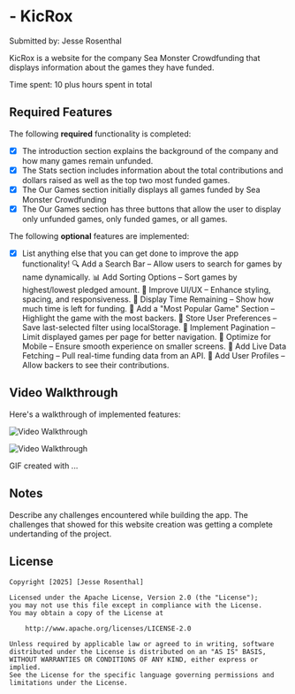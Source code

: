 # - KicRox

Submitted by: Jesse Rosenthal

KicRox is a website for the company Sea Monster Crowdfunding that displays information about the games they have funded.

Time spent: 10 plus hours spent in total

## Required Features

The following **required** functionality is completed:

* [X] The introduction section explains the background of the company and how many games remain unfunded.
* [X] The Stats section includes information about the total contributions and dollars raised as well as the top two most funded games.
* [X] The Our Games section initially displays all games funded by Sea Monster Crowdfunding
* [X] The Our Games section has three buttons that allow the user to display only unfunded games, only funded games, or all games.

The following **optional** features are implemented:

* [X] List anything else that you can get done to improve the app functionality!
🔍 Add a Search Bar – Allow users to search for games by name dynamically.
📊 Add Sorting Options – Sort games by highest/lowest pledged amount.
🎨 Improve UI/UX – Enhance styling, spacing, and responsiveness.
📅 Display Time Remaining – Show how much time is left for funding.
📢 Add a "Most Popular Game" Section – Highlight the game with the most backers.
💾 Store User Preferences – Save last-selected filter using localStorage.
🎯 Implement Pagination – Limit displayed games per page for better navigation.
📱 Optimize for Mobile – Ensure smooth experience on smaller screens.
📡 Add Live Data Fetching – Pull real-time funding data from an API.
👥 Add User Profiles – Allow backers to see their contributions.
## Video Walkthrough

Here's a walkthrough of implemented features:



![Video Walkthrough](screen_shot_and_gif/Web102_Prework_vid.gif)



<img src='https://github.com/Itsurguy2/web102_prework/blob/main/screen_shot_and_gif/Web102%20Prework%20vid.gif' title='Video Walkthrough' width='' alt='Video Walkthrough' />


<!-- Replace this with whatever GIF tool you used! -->
GIF created with ...  
<!-- Recommended tools:
[Kap](https://getkap.co/) for macOS
[ScreenToGif](https://www.screentogif.com/) for Windows
[peek](https://github.com/phw/peek) for Linux. -->

## Notes

Describe any challenges encountered while building the app.
The challenges that showed for this website creation was getting a complete undertanding of the project.

## License

    Copyright [2025] [Jesse Rosenthal]

    Licensed under the Apache License, Version 2.0 (the "License");
    you may not use this file except in compliance with the License.
    You may obtain a copy of the License at

        http://www.apache.org/licenses/LICENSE-2.0

    Unless required by applicable law or agreed to in writing, software
    distributed under the License is distributed on an "AS IS" BASIS,
    WITHOUT WARRANTIES OR CONDITIONS OF ANY KIND, either express or implied.
    See the License for the specific language governing permissions and
    limitations under the License.
